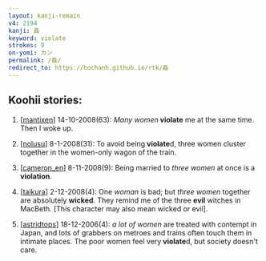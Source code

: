 ```yaml
---
layout: kanji-remain
v4: 2194
kanji: 姦
keyword: violate
strokes: 9
on-yomi: カン
permalink: /姦/
redirect_to: https://hochanh.github.io/rtk/姦
---
```


## Koohii stories: 

1) [<a href="http://kanji.koohii.com/profile/mantixen">mantixen</a>] 14-10-2008(63): <em>Many women</em><strong> violate</strong> me at the same time. Then I woke up.

2) [<a href="http://kanji.koohii.com/profile/nolusu">nolusu</a>] 8-1-2008(31): To avoid being<strong> violate</strong>d, three women cluster together in the women-only wagon of the train.

3) [<a href="http://kanji.koohii.com/profile/cameron_en">cameron_en</a>] 8-11-2008(9): Being married to <em>three women</em> at once is a <strong>violation</strong>.

4) [<a href="http://kanji.koohii.com/profile/taikura">taikura</a>] 2-12-2008(4): One <em>woman</em> is bad; but <em>three women</em> together are absolutely <strong>wicked</strong>. They remind me of the three <strong>evil</strong> witches in MacBeth. [This character may also mean wicked or evil].

5) [<a href="http://kanji.koohii.com/profile/astridtops">astridtops</a>] 18-12-2006(4): <em>a lot of women</em> are treated with contempt in Japan, and lots of grabbers on metroes and trains often touch them in intimate places. The poor women feel very<strong> violate</strong>d, but society doesn&#039;t care.

